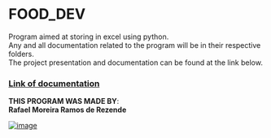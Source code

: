 # FOOD_DEV
Program aimed at storing in excel using python.<br>
Any and all documentation related to the program will be in their respective folders.<br>
The project presentation and documentation can be found at the link below.

### [Link of documentation](https://upraggy.github.io/FOOD_DEV/Documentation/)


**THIS PROGRAM WAS MADE BY**:<br>
**Rafael Moreira Ramos de Rezende** 

 [![image](https://user-images.githubusercontent.com/100146657/159492505-d6134d9b-7d19-43ee-9e30-72be719d69f4.png)](https://www.linkedin.com/in/rafael-moreira-ramos-de-rezende-16420b21b/)
